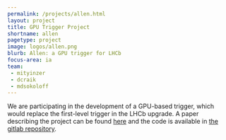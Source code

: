 ```yaml
---
permalink: /projects/allen.html
layout: project
title: GPU Trigger Project
shortname: allen
pagetype: project
image: logos/allen.png
blurb: Allen: a GPU trigger for LHCb
focus-area: ia
team:
 - mityinzer
 - dcraik
 - mdsokoloff
---
```


We are participating in the development of a GPU-based trigger, which would replace the first-level trigger in the LHCb upgrade. 
A paper describing the project can be found [here](https://arxiv.org/abs/1912.09161) and the code is available in [the gitlab repository](https://gitlab.cern.ch/lhcb/Allen).

